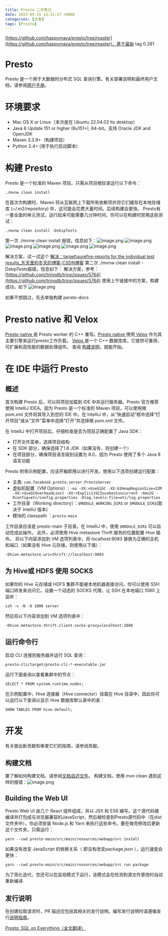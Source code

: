 ```yaml
---
title: Presto 二开笔记
date: 2023-05-15 14:31:57 +0800
categories: [文章]
tags: [Presto] 
---
```



[https://github.com/happymaya/presto/tree/master](https://github.com/happymaya/presto/tree/master)，基于最新 tag 0.281
# Presto
Presto 是一个用于大数据的分布式 SQL 查询引擎。有关部署说明和最终用户文档，请参阅[用户手册](https://prestodb.io/docs/current/)。
# 环境要求

- Mac OS X or Linux（本次是在 Ubuntu 22.04.02 lts desktop）
- Java 8 Update 151 or higher (8u151+), 64-bit。支持 Oracle JDK and OpenJDK
- Maven 3.3.9+（构建项目）
- Python 2.4+ (用于执行启动脚本)
# 构建 Presto
Presto 是一个标准的 Maven 项目。只需从项目根目录运行以下命令：
```shell
./mvnw clean install
```
在首次次构建时，Maven 将从互联网上下载所有依赖项并将它们缓存在本地存储库 (~/.m2/repository) 中，这可能会花费大量时间。后续构建会更快。
Presto有一套全面的单元测试，运行起来可能需要几分钟时间。你可以在构建时禁用这些测试：
```shell
./mvnw clean install -DskipTests
```
第一次 ./mvnw clean install   报错，信息如下：![image.png](https://cdn.nlark.com/yuque/0/2023/png/35987817/1685931891924-758734d5-03f5-4923-bb51-6fab8fa53c06.png#averageHue=%23373e44&clientId=u67585dca-d6c8-4&from=paste&height=409&id=ub580d612&originHeight=409&originWidth=913&originalType=binary&ratio=1&rotation=0&showTitle=false&size=85249&status=done&style=none&taskId=u00a4d47d-5035-4231-881c-0803d8c3162&title=&width=913)
![image.png](https://cdn.nlark.com/yuque/0/2023/png/35987817/1685932012034-c5e2a2eb-f450-492d-8bb0-58494556f350.png#averageHue=%232b3239&clientId=u67585dca-d6c8-4&from=paste&height=701&id=ub481f249&originHeight=701&originWidth=1000&originalType=binary&ratio=1&rotation=0&showTitle=false&size=117815&status=done&style=none&taskId=u74cc7c26-fcd8-4a01-a7f7-9bba28201e9&title=&width=1000)
![image.png](https://cdn.nlark.com/yuque/0/2023/png/35987817/1685932031487-004c0999-cf6a-4b71-a3bd-d9ccd46e455f.png#averageHue=%232c333b&clientId=u67585dca-d6c8-4&from=paste&height=748&id=u8525a295&originHeight=748&originWidth=636&originalType=binary&ratio=1&rotation=0&showTitle=false&size=94759&status=done&style=none&taskId=u411ba7c2-c43e-44d5-b1e2-d92ca2cadb1&title=&width=636)
![image.png](https://cdn.nlark.com/yuque/0/2023/png/35987817/1685932273554-ecdd9c8a-1f15-4f12-874a-7791aa19d4a7.png#averageHue=%232d343c&clientId=u67585dca-d6c8-4&from=paste&height=637&id=ua3a972a3&originHeight=637&originWidth=577&originalType=binary&ratio=1&rotation=0&showTitle=false&size=83009&status=done&style=none&taskId=u54e4fda3-72f7-4075-ab63-11827382026&title=&width=577)
![image.png](https://cdn.nlark.com/yuque/0/2023/png/35987817/1685932305930-ad6cd2fe-4c71-4099-a79a-2cc347c4e18e.png#averageHue=%23272e36&clientId=u67585dca-d6c8-4&from=paste&height=708&id=uc4e81e4d&originHeight=708&originWidth=899&originalType=binary&ratio=1&rotation=0&showTitle=false&size=109047&status=done&style=none&taskId=uc0a2437b-beb9-4138-8ac5-c9168220c5e&title=&width=899)
![image.png](https://cdn.nlark.com/yuque/0/2023/png/35987817/1685932348848-1c7a2d03-eb89-4515-84f4-0eb7dce5992d.png#averageHue=%232e353b&clientId=u67585dca-d6c8-4&from=paste&height=172&id=ud9b0ecfa&originHeight=172&originWidth=770&originalType=binary&ratio=1&rotation=0&showTitle=false&size=22299&status=done&style=none&taskId=uddbc089e-9cec-484c-8394-a275397c9c8&title=&width=770)

解决方案，试一试这个 
[解决：target\surefire-reports for the individual test results_东天里的冬天的博客-CSDN博客](https://blog.csdn.net/gwd1154978352/article/details/78815844)
第二次 ./mvnw clean install -DskipTests报错，信息如下：
解决方案，参考：
[https://github.com/trinodb/trino/issues/5764](https://github.com/trinodb/trino/issues/5764)
使用上午链接中的方案，构建成功，如下
![image.png](https://cdn.nlark.com/yuque/0/2023/png/35987817/1685934946563-b91111ef-0923-4da8-bdc5-17e655cd19df.png#averageHue=%233f464e&clientId=u67585dca-d6c8-4&from=paste&height=737&id=uc5d1d48a&originHeight=737&originWidth=1160&originalType=binary&ratio=1&rotation=0&showTitle=false&size=183850&status=done&style=none&taskId=ue82637ce-b0e9-4448-a7bf-a189d0df411&title=&width=1160)

如果不想跳过，先去单独构建 persto-docs
# Presto native 和 Velox
[Presto native ](https://github.com/prestodb/presto/tree/master/presto-native-execution)是 Presto worker 的 C++ 重写。[Presto native ](https://github.com/prestodb/presto/tree/master/presto-native-execution)使用[ Velox](https://github.com/facebookincubator/velox) 作为其主要引擎来运行presto工作负载。
[Velox ](https://github.com/facebookincubator/velox)是一个 C++ 数据库库，它提供可重用、可扩展和高性能的数据处理组件。
查阅 [构建说明](https://github.com/prestodb/presto/tree/master/presto-native-execution#building)，就能开始。

# 在 IDE 中运行 Presto
## 概述
首次构建 Presto 后，可以将项目加载到 IDE 中并运行服务器。Presto 官方推荐使用 IntelliJ IDEA。因为 Presto 是一个标准的 Maven 项目，可以使用根 pom.xml 文件将其导入到您的 IDE 中。在 IntelliJ 中，从“快速启动”框中选择“打开项目”或从“文件”菜单中选择“打开”并选择根 pom.xml 文件。

在 IntelliJ 中打开项目后，仔细检查是否为项目正确配置了 Java SDK：

- 打开文件菜单，选择项目结构
- 在 SDK 部分，确保选择了1.8 JDK（如果没有，则创建一个）
- 在项目部分，确保项目语言级别设置为 8.0，因为 Presto 使用了多个 Java 8 语言功能

Presto 附带示例配置，应该开箱即用以进行开发。使用以下选项创建运行配置：

- 主类: `com.facebook.presto.server.PrestoServer`
- 虚拟机配置（VM Options）: `-ea -XX:+UseG1GC -XX:G1HeapRegionSize=32M -XX:+UseGCOverheadLimit -XX:+ExplicitGCInvokesConcurrent -Xmx2G -Dconfig=etc/config.properties -Dlog.levels-file=etc/log.properties`
- 工作目录（Working directory）：`$MODULE_WORKING_DIR$` or `$MODULE_DIR$`(取决于 IntelliJ 版本)
- 模块的 classpath ：`presto-main`

工作目录应该是 presto-main 子目录。在 IntelliJ 中，使用 `$MODULE_DIR$` 可以自动完成此操作。
此外，必须使用 Hive metastore Thrift 服务的位置配置 Hive 插件。
将以下内容添加到 VM 选项列表中，将 localhost:9083 替换为正确的主机和端口（如果没有 Hive 元存储，则使用以下值）：
```properties
-Dhive.metastore.uri=thrift://localhost:9083
```
## 为 Hive或 HDFS 使用 SOCKS
如果你的 Hive 元存储或 HDFS 集群不能被本地机器直接访问，你可以使用 SSH 端口转发来访问它。设置一个动态的 SOCKS 代理，让 SSH 在本地端口 1080 上监听：
```properties
ssh -v -N -D 1080 server
```
然后将以下内容添加到 VM 选项列表中：
```properties
-Dhive.metastore.thrift.client.socks-proxy=localhost:1080
```
## 运行命令行
启动 CLI 连接到服务器并运行 SQL 查询：
```properties
presto-cli/target/presto-cli-*-executable.jar
```
运行下面查询以查看集群中的节点：
```properties
SELECT * FROM system.runtime.nodes;
```
在示例配置中，Hive 连接器（Hive connector）挂载在 Hive 目录中，因此你可以运行以下查询以显示 Hive 数据库默认表中的表：
```properties
SHOW TABLES FROM hive.default;
```

# 开发
有关做出新贡献和审查它们的指南，请参阅贡献。
## 构建文档
要了解如何构建文档，请参阅[文档自述文件](https://github.com/prestodb/presto/blob/master/presto-docs/README.md)。
构建文档，使用 mvn clean 遇到这样的报错：![image.png](https://cdn.nlark.com/yuque/0/2023/png/35987817/1685936017517-87568fca-d1b3-4c50-b923-98d796f2e453.png#averageHue=%23300a24&clientId=u67585dca-d6c8-4&from=paste&height=390&id=u4b334411&originHeight=390&originWidth=989&originalType=binary&ratio=1&rotation=0&showTitle=false&size=60051&status=done&style=none&taskId=u170fbd96-df13-407d-ab01-2f580aa59f5&title=&width=989)
## Building the Web UI
Presto Web UI 由几个 React 组件组成，并以 JSX 和 ES6 编写。这个源代码被编译并打包成与浏览器兼容的JavaScript，然后被检查到Presto源代码中（在dist文件夹中）。你必须安装 Node.js 和 Yarn 来执行这些命令。要在做完修改后更新这个文件夹，只需运行：
```properties
yarn --cwd presto-main/src/main/resources/webapp/src install
```
如果没有改变 JavaScript 的依赖关系（ 即没有改变package.json ），运行速度会更快：
```properties
yarn --cwd presto-main/src/main/resources/webapp/src run package
```
为了简化迭代，您还可以在监视模式下运行，该模式会在检测到源文件更改时自动重新编译.
## 发行说明
在创建拉取请求时，PR 描述应包括其相关的发行说明。编写发行说明时请遵循发行[说明指南](https://github.com/prestodb/presto/wiki/Release-Notes-Guidelines)。

[Presto: SQL on Everything（全文翻译）](https://www.jianshu.com/p/de0a1de9f26e)
